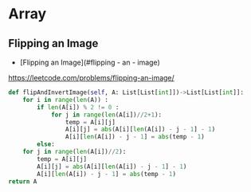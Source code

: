 # Array

## Flipping an Image

+ [Flipping an Image](#flipping - an - image)

https://leetcode.com/problems/flipping-an-image/

``` python
def flipAndInvertImage(self, A: List[List[int]])->List[List[int]]:
    for i in range(len(A)) :
        if len(A[i]) % 2 != 0 :
            for j in range(len(A[i])//2+1):
                temp = A[i][j]
                A[i][j] = abs(A[i][len(A[i]) - j - 1] - 1)
                A[i][len(A[i]) - j - 1] = abs(temp - 1)
        else:
    for j in range(len(A[i])//2):
        temp = A[i][j]
        A[i][j] = abs(A[i][len(A[i]) - j - 1] - 1)
        A[i][len(A[i]) - j - 1] = abs(temp - 1)
return A
```